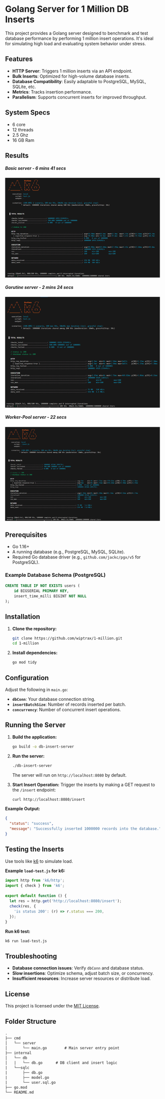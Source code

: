 # Golang Server for 1 Million DB Inserts

This project provides a Golang server designed to benchmark and test database performance by performing 1 million insert operations. It's ideal for simulating high load and evaluating system behavior under stress.

## Features

-   **HTTP Server**: Triggers 1 million inserts via an API endpoint.
-   **Bulk Inserts**: Optimized for high-volume database inserts.
-   **Database Compatibility**: Easily adaptable to PostgreSQL, MySQL, SQLite, etc.
-   **Metrics**: Tracks insertion performance.
-   **Parallelism**: Supports concurrent inserts for improved throughput.

## System Specs
- 6 core
- 12 threads
- 2.5 Ghz
- 16 GB Ram

## Results 
##### Basic server  - 6 mins 41 secs
![basic-server](https://github.com/wiptrax/1-million/blob/main/result/basic-server.png)
##### Gorutine server  - 2 mins 24 secs
![goroutine-server](https://github.com/wiptrax/1-million/blob/main/result/goroutine-server.png)
##### Worker-Pool server  - 22 secs
![worker-pool-server](https://github.com/wiptrax/1-million/blob/main/result/worker-pool%26batch.png)

## Prerequisites

-   Go 1.16+
-   A running database (e.g., PostgreSQL, MySQL, SQLite).
-   Required Go database driver (e.g., `github.com/jackc/pgx/v5` for PostgreSQL).

### Example Database Schema (PostgreSQL)

```sql
CREATE TABLE IF NOT EXISTS users (
    id BIGSERIAL PRIMARY KEY,
    insert_time_milli BIGINT NOT NULL
);
```

## Installation

1.  **Clone the repository:**
    ```bash
    git clone https://github.com/wiptrax/1-million.git
    cd 1-million
    ```

2.  **Install dependencies:**
    ```bash
    go mod tidy
    ```

## Configuration

Adjust the following in `main.go`:

-   **`dbConn`**: Your database connection string.
-   **`insertBatchSize`**: Number of records inserted per batch.
-   **`concurrency`**: Number of concurrent insert operations.

## Running the Server

1.  **Build the application:**
    ```bash
    go build -o db-insert-server
    ```

2.  **Run the server:**
    ```bash
    ./db-insert-server
    ```
    The server will run on `http://localhost:8080` by default.

3.  **Start Insert Operation:**
    Trigger the inserts by making a GET request to the `/insert` endpoint:
    ```bash
    curl http://localhost:8080/insert
    ```

**Example Output:**

```json
{
  "status": "success",
  "message": "Successfully inserted 1000000 records into the database."
}
```

## Testing the Inserts

Use tools like [k6](https://k6.io/) to simulate load.

**Example `load-test.js` for k6:**

```javascript
import http from 'k6/http';
import { check } from 'k6';

export default function () {
  let res = http.get('http://localhost:8080/insert');
  check(res, {
    'is status 200': (r) => r.status === 200,
  });
}
```

**Run k6 test:**

```bash
k6 run load-test.js
```

## Troubleshooting

-   **Database connection issues**: Verify `dbConn` and database status.
-   **Slow insertions**: Optimize schema, adjust batch size, or concurrency.
-   **Insufficient resources**: Increase server resources or distribute load.

## License

This project is licensed under the [MIT License](LICENSE).

## Folder Structure

```
.
├── cmd
│   └── server
│       └── main.go        # Main server entry point
├── internal
│   └── db
│   |   └── db.go      # DB client and insert logic
|   └──sqlc
|       ├── db.go
|       ├── model.go
|       └── user.sql.go
├── go.mod
└── README.md
```
